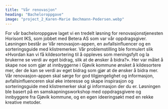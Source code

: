 ```yaml
---
title: "Vår renovasjon"
heading: "Bacheloroppgave"
image: "project_2_Karen-Marie Bechmann-Pedersen.webp"
---
```


For vår bacheloroppgave laget vi en tredelt løsning for renovasjonstjenesten Horisont IKS, som jobbet med Betera AS som var vår oppdragsgiver. Løsningen består av Vår renovasjon-appen, en avfallsinfluencer og en sorteringsguide med klistremerker. Vår problemstilling ble formulert slik «Hvordan kan vi få kildesortering til å oppleves som meningsfylt og la brukerne se verdi av eget bidrag, slik at de ønsker å bidra?». Her var målet å skape noe som gjør at innbyggerne i Gjøvik kommune ønsket å kildesortere mer, der de kan se verdi av eget bidrag som gjør at de ønsker å bidra mer. Vår renovasjon-appen skal sørge for god tilgjengelighet og informasjon, avfallsinfluenceren skal øke interesse og skape inspirasjon og sorteringsguide med klistremerker skal gi informasjon der du er. Løsningen ble basert på en samskapningsworkshop med oppdragsgivere og innbyggere fra Gjøvik kommune, og en egen ideeringsøkt med en rekke kreative metoder.

